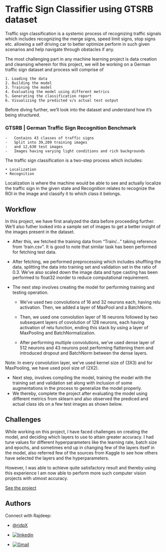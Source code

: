 
# Traffic Sign Classifier using GTSRB dataset

Traffic sign classification is a systemic process of recognizing traffic signals which includes recognizing the merge signs, speed limit signs, stop signs  etc. allowing a self driving car to better optimize perform in such given scenarios and help navigate through obstacles if any.

The most challenging part in any machine learning project is data creation and cleansing wherein for this project, we will be working on a German traffic sign dataset and process will comprise of

    1. Loading the data
    2. Building the model
    3. Training the model
    4. Evaluating the model using different metrics
    5. Generating the classification report
    6. Visualizing the predicted v/s actual test output

Before diving further, we’ll look into the dataset and understand how it’s being structured.

### GTSRB | German Traffic Sign Recognition Benchmark

    -   Contains 43 classes of traffic signs
    -   Split into 39,209 training images
    -   and 12,630 test images
    -   Images having varying light conditions and rich backgrounds

The traffic sign classification is a two-step process which includes:

    • Localization
    • Recognition

Localization is where the machine would be able to see and actually localize the traffic sign in the given state and Recognition relates to recognize the ROI in the image and classify it to which class it belongs.
## Workflow

In this project, we have first analyzed the data before proceeding further. We’ll also futher looked into a sample set of images to get a better insight of the images present in the dataset.
-   After this, we fetched the training data from “Train/...” taking reference from ‘train.csv”. It is good to note that similar task has been performed for fetching test data.
-   After fetching, we performed preprocessing which includes shuffling the data, splitting the data into training set and validation set in the ratio of 0.3. We’ve also scaled down the image data and type casting has been performed to float32 inorder to reduce computational requirement.
-   The next step involves creating the model for performing training and testing operation.
      
    -   We’ve used two convolutions of 16 and 32 neurons each, having relu activation. Then, we added a layer of MaxPool and a BatchNorm.  
    -   Then, we used one convolution layer of 16 neurons followed by two subsequent layers of covolution of 128 neurons, each having activation of relu function, ending this stack by using a layer of MaxPooling and BatchNormalization.
          
    -   After performing multiple convolutions, we’ve used dense layer of 512 neurons and 43 neurons post performing flattening them and introduced dropout and BatchNorm between the dense layers.

Note: In every convolution layer, we’ve used kernel size of (3X3) and for MaxPooling, we have used pool size of (2X2).
-   Next step, involves compiling the model, training the model with the training set and validation set along with inclusion of some augmentations in the process to generalize the model properly.
-   We thereby, complete the project after evaluating the model using different metrics from sklearn and also observed the prediced and actual class ids on a few test images as shown below.

## Challenges

While working on this project, I have faced challenges on creating the model, and deciding which layers to use to attain greater accuracy. I had tune values for different hyperparameters like the learning rate, batch size and epochs, and sometimes end up in changing few of the layers itself in the model, also referred few of the sources from Kaggle to see how others have selected the layers and the hyperparameters. 

However, I was able to achieve quite satisfactory result and thereby using this experience I am now able to perform more such computer vision projects with utmost accuracy.

[See the project](https://linktodocumentation)


## Authors
Connect with Rajdeep:

- [@rjdpX](https://github.com/rjdpX/rjdpX)

- [![linkedin](https://img.shields.io/badge/linkedin-0A66C2?style=for-the-badge&logo=linkedin&logoColor=white)](https://www.linkedin.com/in/rajdeepforreal/)

- [![Gmail](https://img.shields.io/badge/Gmail-D14836?style=for-the-badge&logo=gmail&logoColor=white)](https://mail.google.com/mail/u/0/?tab=rm&ogbl#inbox)
